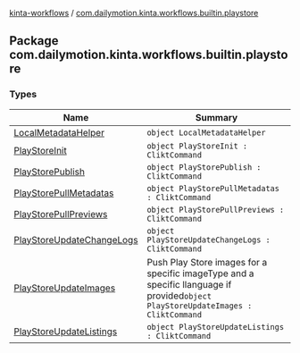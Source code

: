 [kinta-workflows](../index.md) / [com.dailymotion.kinta.workflows.builtin.playstore](./index.md)

## Package com.dailymotion.kinta.workflows.builtin.playstore

### Types

| Name | Summary |
|---|---|
| [LocalMetadataHelper](-local-metadata-helper/index.md) | `object LocalMetadataHelper` |
| [PlayStoreInit](-play-store-init/index.md) | `object PlayStoreInit : CliktCommand` |
| [PlayStorePublish](-play-store-publish/index.md) | `object PlayStorePublish : CliktCommand` |
| [PlayStorePullMetadatas](-play-store-pull-metadatas/index.md) | `object PlayStorePullMetadatas : CliktCommand` |
| [PlayStorePullPreviews](-play-store-pull-previews/index.md) | `object PlayStorePullPreviews : CliktCommand` |
| [PlayStoreUpdateChangeLogs](-play-store-update-change-logs/index.md) | `object PlayStoreUpdateChangeLogs : CliktCommand` |
| [PlayStoreUpdateImages](-play-store-update-images/index.md) | Push Play Store images for a specific imageType and a specific llanguage if provided`object PlayStoreUpdateImages : CliktCommand` |
| [PlayStoreUpdateListings](-play-store-update-listings/index.md) | `object PlayStoreUpdateListings : CliktCommand` |
